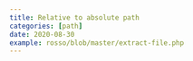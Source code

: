 ```yaml
---
title: Relative to absolute path
categories: [path]
date: 2020-08-30
example: rosso/blob/master/extract-file.php
---
```

